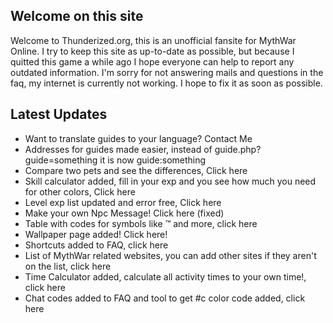 ## Welcome on this site

Welcome to Thunderized.org, this is an unofficial fansite for MythWar Online. I try to keep this site as up-to-date as possible, but because I quitted this game a while ago I hope everyone can help to report any outdated information.
I'm sorry for not answering mails and questions in the faq, my internet is currently not working. I hope to fix it as soon as possible.


## Latest Updates

- Want to translate guides to your language? Contact Me
- Addresses for guides made easier, instead of guide.php?guide=something it is now guide:something
- Compare two pets and see the differences, Click here
- Skill calculator added, fill in your exp and you see how much you need for other colors, Click here
- Level exp list updated and error free, Click here
- Make your own Npc Message! Click here (fixed)
- Table with codes for symbols like ™ and more, click here
- Wallpaper page added! Click here!
- Shortcuts added to FAQ, click here
- List of MythWar related websites, you can add other sites if they aren't on the list, click here
- Time Calculator added, calculate all activity times to your own time!, click here
- Chat codes added to FAQ and tool to get #c color code added, click here
